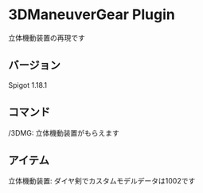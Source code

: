 # 3DManeuverGear Plugin
立体機動装置の再現です
## バージョン
Spigot 1.18.1
## コマンド
/3DMG: 立体機動装置がもらえます
## アイテム
立体機動装置: ダイヤ剣でカスタムモデルデータは1002です